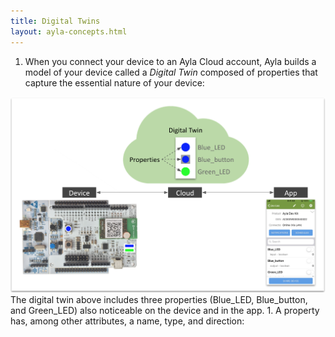 ```yaml
---
title: Digital Twins
layout: ayla-concepts.html
---
```


1. When you connect your device to an Ayla Cloud account, Ayla builds a model of your device called a *Digital Twin* composed of properties that capture the essential nature of your device:
<img src="device-cloud-app.png" width="600">
The digital twin above includes three properties (Blue_LED, Blue_button, and Green_LED) also noticeable on the device and in the app.
1. A property has, among other attributes, a name, type, and direction:
